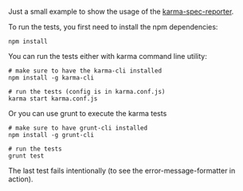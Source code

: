 Just a small example to show the usage of the [karma-spec-reporter](http://github.com/mlex/karma-spec-reporter).

To run the tests, you first need to install the npm dependencies:

```
npm install
```

You can run the tests either with karma command line utility:
```
# make sure to have the karma-cli installed
npm install -g karma-cli

# run the tests (config is in karma.conf.js)
karma start karma.conf.js
```

Or you can use grunt to execute the karma tests
```
# make sure to have grunt-cli installed
npm install -g grunt-cli

# run the tests
grunt test
```

The last test fails intentionally (to see the error-message-formatter in action).
